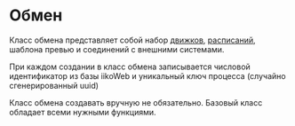 # Обмен

Класс обмена представляет собой набор [движков](./Engines.md), [расписаний](./Schedule.md), 
шаблона превью и соединений с внешними системами.

При каждом создании в класс обмена записывается числовой идентификатор из базы iikoWeb и 
уникальный ключ процесса (случайно сгенерированный uuid)

Класс обмена создавать вручную не обязательно. Базовый класс обладает всеми нужными
функциями.


